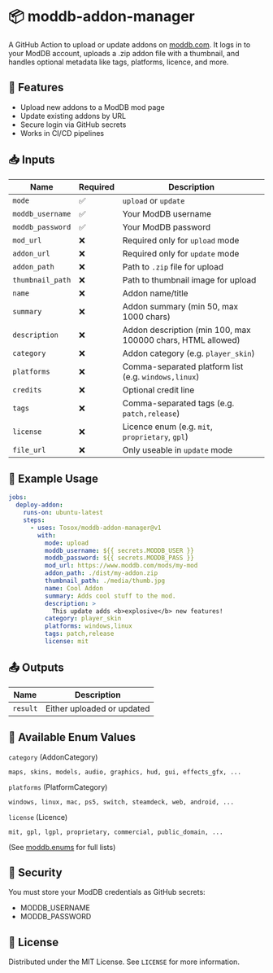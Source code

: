 # 📦 moddb-addon-manager

A GitHub Action to upload or update addons on [moddb.com](https://moddb.com).
It logs in to your ModDB account, uploads a .zip addon file with a thumbnail, and handles optional metadata like tags, platforms, licence, and more.

## 🚀 Features
* Upload new addons to a ModDB mod page
* Update existing addons by URL
* Secure login via GitHub secrets
* Works in CI/CD pipelines

## 📥 Inputs

| Name             | Required | Description                                                  |
|------------------|----------|--------------------------------------------------------------|
| `mode`           | ✅       | `upload` or `update`                                         |
| `moddb_username` | ✅       | Your ModDB username                                          |
| `moddb_password` | ✅       | Your ModDB password                                          |
| `mod_url`        | ❌       | Required only for `upload` mode                              |
| `addon_url`      | ❌       | Required only for `update` mode                              |
| `addon_path`     | ❌       | Path to `.zip` file for upload                               |
| `thumbnail_path` | ❌       | Path to thumbnail image for upload                           |
| `name`           | ❌       | Addon name/title                                             |
| `summary`        | ❌       | Addon summary (min 50, max 1000 chars)                       |
| `description`    | ❌       | Addon description (min 100, max 100000 chars, HTML allowed)  |
| `category`       | ❌       | Addon category (e.g. `player_skin`)                          |
| `platforms`      | ❌       | Comma-separated platform list (e.g. `windows,linux`)         |
| `credits`        | ❌       | Optional credit line                                         |
| `tags`           | ❌       | Comma-separated tags (e.g. `patch,release`)                  |
| `license`        | ❌       | Licence enum (e.g. `mit`, `proprietary`, `gpl`)              |
| `file_url`       | ❌       | Only useable in `update` mode                                |

## 🧪 Example Usage

```yaml
jobs:
  deploy-addon:
    runs-on: ubuntu-latest
    steps:
      - uses: Tosox/moddb-addon-manager@v1
        with:
          mode: upload
          moddb_username: ${{ secrets.MODDB_USER }}
          moddb_password: ${{ secrets.MODDB_PASS }}
          mod_url: https://www.moddb.com/mods/my-mod
          addon_path: ./dist/my-addon.zip
          thumbnail_path: ./media/thumb.jpg
          name: Cool Addon
          summary: Adds cool stuff to the mod.
          description: >
            This update adds <b>explosive</b> new features!
          category: player_skin
          platforms: windows,linux
          tags: patch,release
          license: mit
```

## 📤 Outputs

| Name          | Description                 |
|---------------|-----------------------------|
| `result`      | Either uploaded or updated  |

## 🧱 Available Enum Values

`category` (AddonCategory)
```
maps, skins, models, audio, graphics, hud, gui, effects_gfx, ...
```

`platforms` (PlatformCategory)
```
windows, linux, mac, ps5, switch, steamdeck, web, android, ...
```

`license` (Licence)
```
mit, gpl, lgpl, proprietary, commercial, public_domain, ...
```

(See [moddb.enums](https://github.com/Tosox/moddb/blob/develop/moddb/enums.py) for full lists)

## 🔐 Security

You must store your ModDB credentials as GitHub secrets:
* MODDB_USERNAME
* MODDB_PASSWORD

## 📄 License

Distributed under the MIT License. See `LICENSE` for more information.
